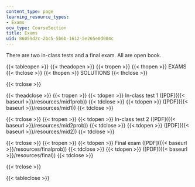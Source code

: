 ```yaml
---
content_type: page
learning_resource_types:
- Exams
ocw_type: CourseSection
title: Exams
uid: 86059d2c-2bc5-5b6b-1612-5e265e0d084c
---
```


There are two in-class tests and a final exam. All are open book.

{{< tableopen >}}
{{< theadopen >}}
{{< tropen >}}
{{< thopen >}}
EXAMS
{{< thclose >}}
{{< thopen >}}
SOLUTIONS
{{< thclose >}}

{{< trclose >}}

{{< theadclose >}}
{{< tropen >}}
{{< tdopen >}}
In-class test 1 ([PDF]({{< baseurl >}}/resources/mid1prob))
{{< tdclose >}}
{{< tdopen >}}
([PDF]({{< baseurl >}}/resources/mid1))
{{< tdclose >}}

{{< trclose >}}
{{< tropen >}}
{{< tdopen >}}
In-class test 2 ([PDF]({{< baseurl >}}/resources/mid2prob))
{{< tdclose >}}
{{< tdopen >}}
([PDF]({{< baseurl >}}/resources/mid2))
{{< tdclose >}}

{{< trclose >}}
{{< tropen >}}
{{< tdopen >}}
Final exam ([PDF]({{< baseurl >}}/resources/finalprob))
{{< tdclose >}}
{{< tdopen >}}
([PDF]({{< baseurl >}}/resources/final))
{{< tdclose >}}

{{< trclose >}}

{{< tableclose >}}